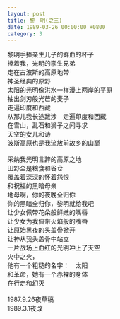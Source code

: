 ```yaml
---
layout: post
title: 黎　明(之三)
date: 1989-03-26 00:00:00 +0800
category: 3
---
```


黎明手捧亲生儿子的鲜血的杯子<br>
捧着我，光明的孪生兄弟<br>
走在古波斯的高原地带<br>
神圣经典的原野<br>
太阳的光明像洪水一样漫上两岸的平原<br>
抽出剑刃般光芒的麦子<br>
走遍印度和西藏<br>
从那儿我长途跋涉　走遍印度和西藏<br>
在雪山，乱石和狮子之间寻求<br>
天空的女儿和诗<br>
波斯高原也是我流放前故乡的山巅<br>
<br>
采纳我光明言辞的高原之地<br>
田野全是粮食和谷仓<br>
覆盖着深深的怀着怨恨<br>
和祝福的黑暗母亲<br>
地母啊，你的夜晚全归你<br>
你的黑暗全归你，黎明就给我吧<br>
让少女佩带花朵般鲜嫩的嘴唇<br>
让少女为我佩带火焰般的嘴唇<br>
让原始黑夜的头盖骨掀开<br>
让神从我头盖骨中站立<br>
一片战场上血红的光明冲上了天空<br>
火中之火，<br>
他有一个粗糙的名字：　太阳<br>
和革命，她有一个赤裸的身体<br>
在行走和幻灭<br>
<br>
1987.9.26夜草稿<br>
1989.3.1夜改